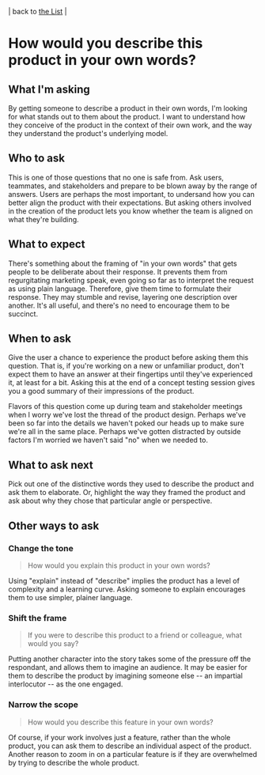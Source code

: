 | back to [the List](index.md) |

# How would you describe this product in your own words?
## What I'm asking
By getting someone to describe a product in their own words, I'm looking for what stands out to them about the product. I want to understand how they conceive of the product in the context of their own work, and the way they understand the product's underlying model.

## Who to ask
This is one of those questions that no one is safe from. Ask users, teammates, and stakeholders and prepare to be blown away by the range of answers. Users are perhaps the most important, to undersand how you can better align the product with their expectations. But asking others involved in the creation of the product lets you know whether the team is aligned on what they're building.

## What to expect
There's something about the framing of "in your own words" that gets people to be deliberate about their response. It prevents them from regurgitating marketing speak, even going so far as to interpret the request as using plain language. Therefore, give them time to formulate their response. They may stumble and revise, layering one description over another. It's all useful, and there's no need to encourage them to be succinct. 

## When to ask
Give the user a chance to experience the product before asking them this question. That is, if you're working on a new or unfamiliar product, don't expect them to have an answer at their fingertips until they've experienced it, at least for a bit. Asking this at the end of a concept testing session gives you a good summary of their impressions of the product.

Flavors of this question come up during team and stakeholder meetings when I worry we've lost the thread of the product design. Perhaps we've been so far into the details we haven't poked our heads up to make sure we're all in the same place. Perhaps we've gotten distracted by outside factors I'm worried we haven't said "no" when we needed to. 

## What to ask next
Pick out one of the distinctive words they used to describe the product and ask them to elaborate. Or, highlight the way they framed the product and ask about why they chose that particular angle or perspective.

## Other ways to ask

### Change the tone
> How would you explain this product in your own words?

Using "explain" instead of "describe" implies the product has a level of complexity and a learning curve. Asking someone to explain encourages them to use simpler, plainer language.

### Shift the frame
> If you were to describe this product to a friend or colleague, what would you say?

Putting another character into the story takes some of the pressure off the respondant, and allows them to imagine an audience. It may be easier for them to describe the product by imagining someone else -- an impartial interlocutor -- as the one engaged.

### Narrow the scope
> How would you describe this feature in your own words?

Of course, if your work involves just a feature, rather than the whole product, you can ask them to describe an individual aspect of the product. Another reason to zoom in on a particular feature is if they are overwhelmed by trying to describe the whole product.
